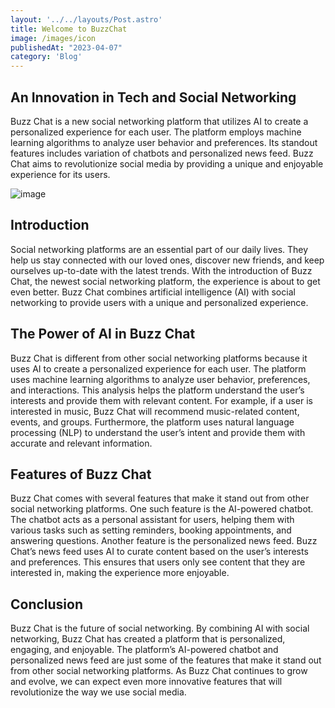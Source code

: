 ```yaml
---
layout: '../../layouts/Post.astro'
title: Welcome to BuzzChat
image: /images/icon
publishedAt: "2023-04-07"
category: 'Blog'
---
```


## An Innovation in Tech and Social Networking

Buzz Chat is a new social networking platform that utilizes AI to create a personalized experience for each user. The platform employs machine learning algorithms to analyze user behavior and preferences. Its standout features includes variation of chatbots and personalized news feed. Buzz Chat aims to revolutionize social media by providing a unique and enjoyable experience for its users.


![image](https://buzzchat.site/themes/Buzzchat/statics/img/logo.png)

## Introduction

Social networking platforms are an essential part of our daily lives. They help us stay connected with our loved ones, discover new friends, and keep ourselves up-to-date with the latest trends. With the introduction of Buzz Chat, the newest social networking platform, the experience is about to get even better. Buzz Chat combines artificial intelligence (AI) with social networking to provide users with a unique and personalized experience.

## The Power of AI in Buzz Chat

Buzz Chat is different from other social networking platforms because it uses AI to create a personalized experience for each user. The platform uses machine learning algorithms to analyze user behavior, preferences, and interactions. This analysis helps the platform understand the user’s interests and provide them with relevant content. For example, if a user is interested in music, Buzz Chat will recommend music-related content, events, and groups. Furthermore, the platform uses natural language processing (NLP) to understand the user’s intent and provide them with accurate and relevant information.

## Features of Buzz Chat

Buzz Chat comes with several features that make it stand out from other social networking platforms. One such feature is the AI-powered chatbot. The chatbot acts as a personal assistant for users, helping them with various tasks such as setting reminders, booking appointments, and answering questions. Another feature is the personalized news feed. Buzz Chat’s news feed uses AI to curate content based on the user’s interests and preferences. This ensures that users only see content that they are interested in, making the experience more enjoyable.

## Conclusion

Buzz Chat is the future of social networking. By combining AI with social networking, Buzz Chat has created a platform that is personalized, engaging, and enjoyable. The platform’s AI-powered chatbot and personalized news feed are just some of the features that make it stand out from other social networking platforms. As Buzz Chat continues to grow and evolve, we can expect even more innovative features that will revolutionize the way we use social media.